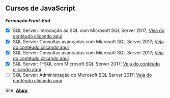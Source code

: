 ## Cursos de JavaScript

***Formação Front-End*** 

- [x] SQL Server: Introdução ao SQL com Microsoft SQL Server 2017; [Veja do contéudo clicando aqui](https://cursos.alura.com.br/course/sql-com-sql-server-2017)
- [X] SQL Server: Consultas avançadas com Microsoft SQL Server 2017; [Veja do contéudo clicando aqui](https://cursos.alura.com.br/course/consultas-sql-server-2017)
- [X] SQL Server: Consultas avançadas com Microsoft SQL Server 2017; [Veja do contéudo clicando aqui](https://cursos.alura.com.br/course/manipulacao-dados-com-sql-server-2017)
- [X] SQL Server: T-SQL com Microsoft SQL Server 2017; [Veja do contéudo clicando aqui](https://cursos.alura.com.br/course/tsql-com-sql-server-2017)
- [ ] SQL Server: Administração do Microsoft SQL Server 2017; [Veja do contéudo clicando aqui](https://cursos.alura.com.br/course/administracao-do-sql-server-2017)

Site: **[Alura](https://cursos.alura.com.br/formacao-microsoft-sql-server-2017)**
